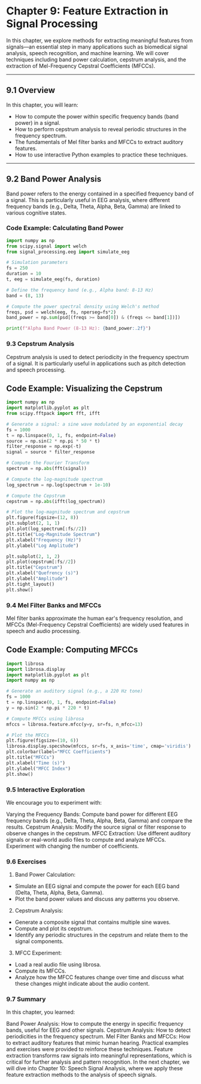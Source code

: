 # Chapter 9: Feature Extraction in Signal Processing

In this chapter, we explore methods for extracting meaningful features from signals—an essential step in many applications such as biomedical signal analysis, speech recognition, and machine learning. We will cover techniques including band power calculation, cepstrum analysis, and the extraction of Mel-Frequency Cepstral Coefficients (MFCCs).

---

## 9.1 Overview

In this chapter, you will learn:
- How to compute the power within specific frequency bands (band power) in a signal.
- How to perform cepstrum analysis to reveal periodic structures in the frequency spectrum.
- The fundamentals of Mel filter banks and MFCCs to extract auditory features.
- How to use interactive Python examples to practice these techniques.

---

## 9.2 Band Power Analysis

Band power refers to the energy contained in a specified frequency band of a signal. This is particularly useful in EEG analysis, where different frequency bands (e.g., Delta, Theta, Alpha, Beta, Gamma) are linked to various cognitive states.

### Code Example: Calculating Band Power

```python
import numpy as np
from scipy.signal import welch
from signal_processing.eeg import simulate_eeg

# Simulation parameters
fs = 250
duration = 10
t, eeg = simulate_eeg(fs, duration)

# Define the frequency band (e.g., Alpha band: 8-13 Hz)
band = (8, 13)

# Compute the power spectral density using Welch's method
freqs, psd = welch(eeg, fs, nperseg=fs*2)
band_power = np.sum(psd[(freqs >= band[0]) & (freqs <= band[1])])

print(f"Alpha Band Power (8-13 Hz): {band_power:.2f}")
```

### 9.3 Cepstrum Analysis
Cepstrum analysis is used to detect periodicity in the frequency spectrum of a signal. It is particularly useful in applications such as pitch detection and speech processing.

## Code Example: Visualizing the Cepstrum
```python
import numpy as np
import matplotlib.pyplot as plt
from scipy.fftpack import fft, ifft

# Generate a signal: a sine wave modulated by an exponential decay
fs = 1000
t = np.linspace(0, 1, fs, endpoint=False)
source = np.sin(2 * np.pi * 50 * t)
filter_response = np.exp(-t)
signal = source * filter_response

# Compute the Fourier Transform
spectrum = np.abs(fft(signal))

# Compute the log-magnitude spectrum
log_spectrum = np.log(spectrum + 1e-10)

# Compute the Cepstrum
cepstrum = np.abs(ifft(log_spectrum))

# Plot the log-magnitude spectrum and cepstrum
plt.figure(figsize=(12, 8))
plt.subplot(2, 1, 1)
plt.plot(log_spectrum[:fs//2])
plt.title("Log-Magnitude Spectrum")
plt.xlabel("Frequency (Hz)")
plt.ylabel("Log Amplitude")

plt.subplot(2, 1, 2)
plt.plot(cepstrum[:fs//2])
plt.title("Cepstrum")
plt.xlabel("Quefrency (s)")
plt.ylabel("Amplitude")
plt.tight_layout()
plt.show()
```

### 9.4 Mel Filter Banks and MFCCs
Mel filter banks approximate the human ear's frequency resolution, and MFCCs (Mel-Frequency Cepstral Coefficients) are widely used features in speech and audio processing.

## Code Example: Computing MFCCs
```python
import librosa
import librosa.display
import matplotlib.pyplot as plt
import numpy as np

# Generate an auditory signal (e.g., a 220 Hz tone)
fs = 1000
t = np.linspace(0, 1, fs, endpoint=False)
y = np.sin(2 * np.pi * 220 * t)

# Compute MFCCs using librosa
mfccs = librosa.feature.mfcc(y=y, sr=fs, n_mfcc=13)

# Plot the MFCCs
plt.figure(figsize=(10, 6))
librosa.display.specshow(mfccs, sr=fs, x_axis='time', cmap='viridis')
plt.colorbar(label="MFCC Coefficients")
plt.title("MFCCs")
plt.xlabel("Time (s)")
plt.ylabel("MFCC Index")
plt.show()
```

### 9.5 Interactive Exploration
We encourage you to experiment with:

Varying the Frequency Bands: Compute band power for different EEG frequency bands (e.g., Delta, Theta, Alpha, Beta, Gamma) and compare the results.
Cepstrum Analysis: Modify the source signal or filter response to observe changes in the cepstrum.
MFCC Extraction: Use different auditory signals or real-world audio files to compute and analyze MFCCs. Experiment with changing the number of coefficients.

### 9.6 Exercises
1. Band Power Calculation:

- Simulate an EEG signal and compute the power for each EEG band (Delta, Theta, Alpha, Beta, Gamma).
- Plot the band power values and discuss any patterns you observe.

2. Cepstrum Analysis:

- Generate a composite signal that contains multiple sine waves.
- Compute and plot its cepstrum.
- Identify any periodic structures in the cepstrum and relate them to the signal components.

3. MFCC Experiment:

- Load a real audio file using librosa.
- Compute its MFCCs.
- Analyze how the MFCC features change over time and discuss what these changes might indicate about the audio content.

### 9.7 Summary
In this chapter, you learned:

Band Power Analysis: How to compute the energy in specific frequency bands, useful for EEG and other signals.
Cepstrum Analysis: How to detect periodicities in the frequency spectrum.
Mel Filter Banks and MFCCs: How to extract auditory features that mimic human hearing.
Practical examples and exercises were provided to reinforce these techniques.
Feature extraction transforms raw signals into meaningful representations, which is critical for further analysis and pattern recognition. In the next chapter, we will dive into Chapter 10: Speech Signal Analysis, where we apply these feature extraction methods to the analysis of speech signals.